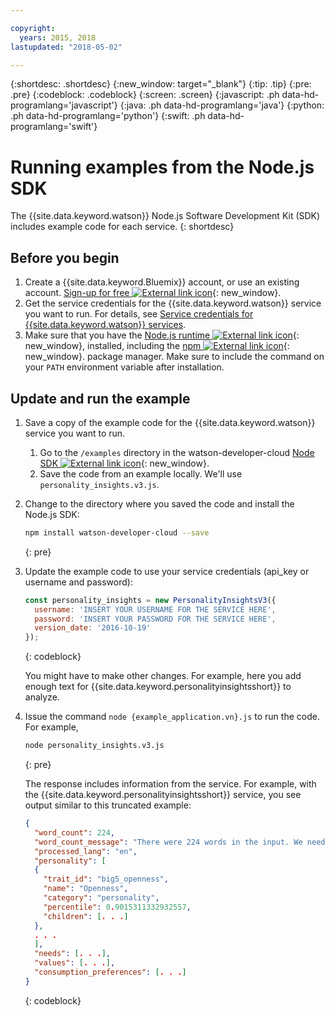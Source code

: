 ```yaml
---

copyright:
  years: 2015, 2018
lastupdated: "2018-05-02"

---
```


{:shortdesc: .shortdesc}
{:new_window: target="_blank"}
{:tip: .tip}
{:pre: .pre}
{:codeblock: .codeblock}
{:screen: .screen}
{:javascript: .ph data-hd-programlang='javascript'}
{:java: .ph data-hd-programlang='java'}
{:python: .ph data-hd-programlang='python'}
{:swift: .ph data-hd-programlang='swift'}

# Running examples from the Node.js SDK

The {{site.data.keyword.watson}} Node.js Software Development Kit (SDK) includes example code for each service.
{: shortdesc}

## Before you begin

1.  Create a {{site.data.keyword.Bluemix}} account, or use an existing account. [Sign-up for free ![External link icon](../../icons/launch-glyph.svg "External link icon")](https://console.{DomainName}/registration/?target=/catalog/%3fcategory=watson){: new_window}.
1.  Get the service credentials for the {{site.data.keyword.watson}} service you want to run. For details, see [Service credentials for {{site.data.keyword.watson}} services](/docs/services/watson/getting-started-credentials.html#getting-credentials-manually).
1.  Make sure that you have the [Node.js runtime ![External link icon](../../icons/launch-glyph.svg "External link icon")](https://nodejs.org/#download){: new_window},  installed, including the [npm ![External link icon](../../icons/launch-glyph.svg "External link icon")](https://www.npmjs.com/){: new_window}. package manager.  Make sure to include the command on your `PATH` environment variable after installation.

## Update and run the example

1.  Save a copy of the example code for the {{site.data.keyword.watson}} service you want to run.
    1.  Go to the `/examples` directory in the watson-developer-cloud [Node SDK ![External link icon](../../icons/launch-glyph.svg "External link icon")](https://github.com/watson-developer-cloud/node-sdk/tree/master/examples){: new_window}.
    1.  Save the code from an example locally. We'll use `personality_insights.v3.js`.
1.  Change to the directory where you saved the code and install the Node.js SDK:

    ```bash
    npm install watson-developer-cloud --save
    ```
    {: pre}

1.  Update the example code to use your service credentials (api_key or username and password):

    ```javascript
    const personality_insights = new PersonalityInsightsV3({
      username: 'INSERT YOUR USERNAME FOR THE SERVICE HERE',
      password: 'INSERT YOUR PASSWORD FOR THE SERVICE HERE',
      version_date: '2016-10-19'
    });
    ```
    {: codeblock}

    You might have to make other changes. For example, here you add enough text for {{site.data.keyword.personalityinsightsshort}} to analyze.

1.  Issue the command `node {example_application.vn}.js` to run the code. For example,

    ```bash
    node personality_insights.v3.js
    ```
    {: pre}

    The response includes information from the service. For example, with the {{site.data.keyword.personalityinsightsshort}} service, you see output similar to this truncated example:

    ```json
    {
      "word_count": 224,
      "word_count_message": "There were 224 words in the input. We need a minimum of 600, preferably 1,200 or more, to compute statistically significant estimates",
      "processed_lang": "en",
      "personality": [
      {
        "trait_id": "big5_openness",
        "name": "Openness",
        "category": "personality",
        "percentile": 0.9015311332932557,
        "children": [. . .]
      },
      . . .
      ],
      "needs": [. . .],
      "values": [. . .],
      "consumption_preferences": [. . .]
    }
    ```
    {: codeblock}
